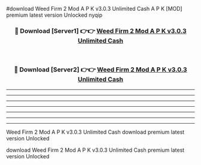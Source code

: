 #download Weed Firm 2 Mod A P K v3.0.3 Unlimited Cash A P K [MOD] premium latest version Unlocked nyqip 



<div align="center">
<h3>🔴 Download [Server1] 👉👉 <a href="https://apkdownload2.web.app/">Weed Firm 2 Mod A P K v3.0.3 Unlimited Cash</a></h3><br>

<h3>🔴 Download [Server2] 👉👉 <a href="https://apkdownload2.web.app/">Weed Firm 2 Mod A P K v3.0.3 Unlimited Cash</a></h3>
</div>





----------------------------------------------------------

----------------------------------------------------------

----------------------------------------------------------

----------------------------------------------------------

----------------------------------------------------------

----------------------------------------------------------

----------------------------------------------------------

Weed Firm 2 Mod A P K v3.0.3 Unlimited Cash download premium latest version Unlocked

download Weed Firm 2 Mod A P K v3.0.3 Unlimited Cash premium latest version Unlocked
